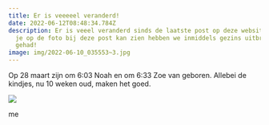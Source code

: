 ```yaml
---
title: Er is veeeeel veranderd!
date: 2022-06-12T08:48:34.784Z
description: Er is veeel veranderd sinds de laatste post op deze website. Zoals
  je op de foto bij deze post kan zien hebben we inmiddels gezins uitbreiding
  gehad!
image: img/2022-06-10_035553~3.jpg
---
```

Op 28 maart zijn om 6:03 Noah en om 6:33 Zoe van geboren. Allebei de kindjes, nu 10 weken oud, maken het goed.

![](img/img_20220328_064608.jpg)

me
